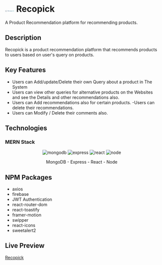 # <img width='30' src="src/assets//icons/logo-recopick.png"/> Recopick

A Product Recommendation platform for recommending products.

## Description
Recopick is a product recommendation platform that recommends products to users based on user's query on products. 

## Key Features
- Users can Add/update/Delete their own Query about a product in The System
- Users can view other queries for alternative products on the Websites and see
the Details and other recommendations also.
- Users can Add recommendations also for certain products.
-Users can delete their recommendations.
- Users can Modify / Delete their comments also.

## Technologies
### MERN Stack

<p align="center">
  <img width="100" src="https://img.icons8.com/?size=100&id=bosfpvRzNOG8&format=png&color=000000" alt="mongodb"/>
  <img width="100" src="https://img.icons8.com/?size=100&id=2ZOaTclOqD4q&format=png&color=000000" alt="express"/>
  <img width="100" src="https://img.icons8.com/?size=100&id=123603&format=png&color=000000" alt="react"/>
  <img width="100" src="https://img.icons8.com/?size=100&id=hsPbhkOH4FMe&format=png&color=000000" alt="node"/>
</p>

  <div align="center">MongoDB - Express - React - Node</div>

## NPM Packages
- axios
- firebase
- JWT Authentication
- react-router-dom
- react-toastify
- framer-motion
- swipper
- react-icons
- sweetalert2

## Live Preview 
[Recopick](https://recopick-amirulkanak.web.app/)